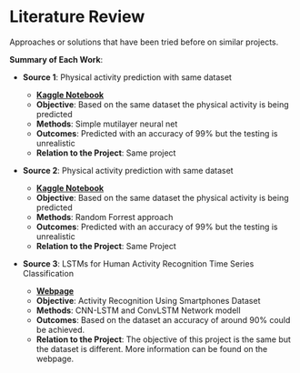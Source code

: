 # Literature Review

Approaches or solutions that have been tried before on similar projects.

**Summary of Each Work**:

- **Source 1**: Physical activity prediction with same dataset

  - **[Kaggle Notebook](https://www.kaggle.com/code/kaushalkrishna2000/physical-activity-notebook)**
  - **Objective**: Based on the same dataset the physical activity is being predicted
  - **Methods**: Simple mutilayer neural net
  - **Outcomes**: Predicted with an accuracy of 99% but the testing is unrealistic
  - **Relation to the Project**: Same project

- **Source 2**: Physical activity prediction with same dataset

  - **[Kaggle Notebook](https://www.kaggle.com/code/maheshbabukamepalli/physical-activity-prediction)**
  - **Objective**: Based on the same dataset the physical activity is being predicted
  - **Methods**: Random Forrest approach
  - **Outcomes**: Predicted with an accuracy of 99% but the testing is unrealistic
  - **Relation to the Project**: Same Project

- **Source 3**: LSTMs for Human Activity Recognition Time Series Classification

  - **[Webpage](https://machinelearningmastery.com/how-to-develop-rnn-models-for-human-activity-recognition-time-series-classification/)**
  - **Objective**: Activity Recognition Using Smartphones Dataset
  - **Methods**: CNN-LSTM and ConvLSTM Network modell
  - **Outcomes**: Based on the dataset an accuracy of around 90% could be achieved. 
  - **Relation to the Project**: The objective of this project is the same but the dataset is different. More information can be found on the webpage. 
